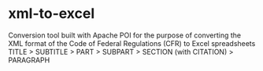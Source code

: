 # xml-to-excel
Conversion tool built with Apache POI for the purpose of converting the XML format of the Code of Federal Regulations (CFR) to Excel spreadsheets
<br/> TITLE > SUBTITLE > PART > SUBPART > SECTION (with CITATION) > PARAGRAPH
